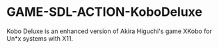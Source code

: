 # GAME-SDL-ACTION-KoboDeluxe
Kobo Deluxe is an enhanced version of Akira Higuchi's game XKobo for Un*x systems with X11.
